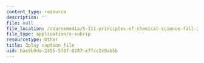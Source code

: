 ```yaml
---
content_type: resource
description: ''
file: null
file_location: /coursemedia/5-111-principles-of-chemical-science-fall-2008/bae9b9de2455578f8287e7fcc2c9ab5b_SbabED1wRMo.vtt
file_type: application/x-subrip
resourcetype: Other
title: 3play caption file
uid: bae9b9de-2455-578f-8287-e7fcc2c9ab5b
---
```

